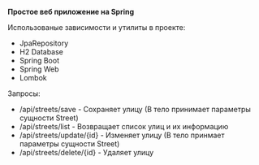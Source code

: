 <b>Простое веб приложение на Spring</b>

Использованые зависимости и утилиты в проекте:
<ul>
  <li>JpaRepository</li>
  <li>H2 Database</li>
  <li>Spring Boot</li>
  <li>Spring Web</li>
  <li>Lombok</li>
</ul>

Запросы:
<ul>
  <li>/api/streets/save - Сохраняет улицу (В тело принимает параметры сущности Street)</li>
  <li>/api/streets/list - Возвращает список улиц и их информацию</li>
  <li>/api/streets/update/{id} - Изменяет улицу (В тело принмает параметры сущности Street)</li>
  <li>/api/streets/delete/{id} - Удаляет улицу</li>
</ul>
